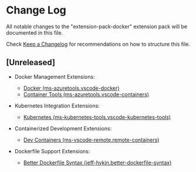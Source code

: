 # Change Log

All notable changes to the "extension-pack-docker" extension pack will be documented in this file.

Check [Keep a Changelog](http://keepachangelog.com/) for recommendations on how to structure this file.

## [Unreleased]

- Docker Management Extensions:
  - [Docker (ms-azuretools.vscode-docker)](https://marketplace.visualstudio.com/items?itemName=ms-azuretools.vscode-docker)
  - [Container Tools (ms-azuretools.vscode-containers)](https://marketplace.visualstudio.com/items?itemName=ms-azuretools.vscode-containers)

- Kubernetes Integration Extensions:
  - [Kubernetes (ms-kubernetes-tools.vscode-kubernetes-tools)](https://marketplace.visualstudio.com/items?itemName=ms-kubernetes-tools.vscode-kubernetes-tools)

- Containerized Development Extensions:
  - [Dev Containers (ms-vscode-remote.remote-containers)](https://marketplace.visualstudio.com/items?itemName=ms-vscode-remote.remote-containers)

- Dockerfile Support Extensions:
  - [Better Dockerfile Syntax (jeff-hykin.better-dockerfile-syntax)](https://marketplace.visualstudio.com/items?itemName=jeff-hykin.better-dockerfile-syntax)
